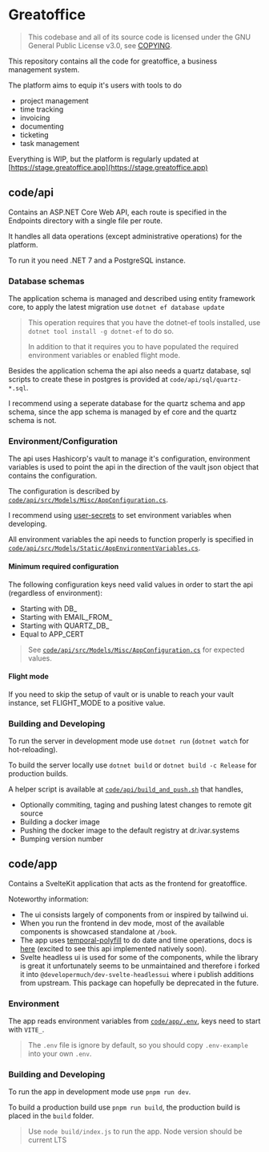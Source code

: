 # Greatoffice

> This codebase and all of its source code is licensed under the GNU General Public License v3.0, see [COPYING](COPYING).

This repository contains all the code for greatoffice, a business management system.

The platform aims to equip it's users with tools to do

* project management
* time tracking
* invoicing
* documenting
* ticketing
* task management

Everything is WIP, but the platform is regularly updated at [https://stage.greatoffice.app](https://stage.greatoffice.app)

## code/api

Contains an ASP.NET Core Web API, each route is specified in the Endpoints directory with a single file per route.

It handles all data operations (except administrative operations) for the platform.

To run it you need .NET 7 and a PostgreSQL instance.

### Database schemas

The application schema is managed and described using entity framework core, to apply the latest migration use `dotnet ef database update`

> This operation requires that you have the dotnet-ef tools installed, use `dotnet tool install -g dotnet-ef` to do so.
>
> In addition to that it requires you to have populated the required environment variables or enabled flight mode.

Besides the application schema the api also needs a quartz database, sql scripts to create these in postgres is provided at `code/api/sql/quartz-*.sql`.

I recommend using a seperate database for the quartz schema and app schema, since the app schema is managed by ef core and the quartz schema is not.
### Environment/Configuration

The api uses Hashicorp's vault to manage it's configuration, environment variables is used to point the api in the direction of the vault json object that contains the configuration.

The configuration is described by [`code/api/src/Models/Misc/AppConfiguration.cs`](./code/api/src/Models/Misc/AppConfiguration.cs).

I recommend using [user-secrets](https://docs.microsoft.com/en-us/aspnet/core/security/app-secrets) to set environment variables when developing.

All environment variables the api needs to function properly is specified in [`code/api/src/Models/Static/AppEnvironmentVariables.cs`](./code/api/src/Models/Static/AppEnvironmentVariables.cs).

#### Minimum required configuration

The following configuration keys need valid values in order to start the api (regardless of environment):

* Starting with DB_
* Starting with EMAIL_FROM_
* Starting with QUARTZ_DB_
* Equal to APP_CERT

> See [`code/api/src/Models/Misc/AppConfiguration.cs`](./code/api/src/Models/Misc/AppConfiguration.cs) for expected values. 

#### Flight mode

If you need to skip the setup of vault or is unable to reach your vault instance, set FLIGHT_MODE to a positive value.

### Building and Developing

To run the server in development mode use `dotnet run` (`dotnet watch` for hot-reloading).

To build the server locally use `dotnet build` or `dotnet build -c Release` for production builds.

A helper script is available at [`code/api/build_and_push.sh`](code/api/build_and_push.sh) that handles,

* Optionally commiting, taging and pushing latest changes to remote git source
* Building a docker image
* Pushing the docker image to the default registry at dr.ivar.systems
* Bumping version number

## code/app

Contains a SvelteKit application that acts as the frontend for greatoffice.

Noteworthy information:

* The ui consists largely of components from or inspired by tailwind ui.
* When you run the frontend in dev mode, most of the available components is showcased standalone at `/book`.
* The app uses [temporal-polyfill](https://github.com/fullcalendar/temporal) to do date and time operations, docs is [here](https://tc39.es/proposal-temporal/docs/#api-documentation) (excited to see this api implemented natively soon).
* Svelte headless ui is used for some of the components, while the library is great it unfortunately seems to be unmaintained and therefore i forked it into `@developermuch/dev-svelte-headlessui` where i publish additions from upstream. This package can hopefully be deprecated in the future.

### Environment

The app reads environment variables from [`code/app/.env`](code/app/.env-example), keys need to start with `VITE_`.
> The `.env` file is ignore by default, so you should copy `.env-example` into your own `.env`.

### Building and Developing

To run the app in development mode use `pnpm run dev`.

To build a production build use `pnpm run build`, the production build is placed in the `build` folder.

> Use `node build/index.js` to run the app.
> Node version should be current LTS

